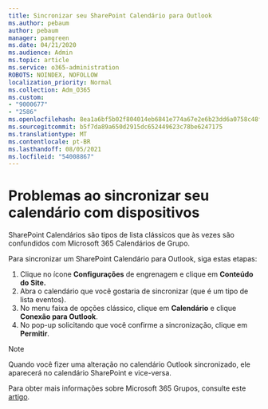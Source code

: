 ```yaml
---
title: Sincronizar seu SharePoint Calendário para Outlook
ms.author: pebaum
author: pebaum
manager: pamgreen
ms.date: 04/21/2020
ms.audience: Admin
ms.topic: article
ms.service: o365-administration
ROBOTS: NOINDEX, NOFOLLOW
localization_priority: Normal
ms.collection: Adm_O365
ms.custom:
- "9000677"
- "2586"
ms.openlocfilehash: 8ea1a6bf5b02f804014eb6841e774a67e2e6b23dd6a0758c48f05271644f1601
ms.sourcegitcommit: b5f7da89a650d2915dc652449623c78be6247175
ms.translationtype: MT
ms.contentlocale: pt-BR
ms.lasthandoff: 08/05/2021
ms.locfileid: "54008867"
---
```

# <a name="issues-synchronizing-your-calendar-to-devices"></a>Problemas ao sincronizar seu calendário com dispositivos

SharePoint Calendários são tipos de lista clássicos que às vezes são confundidos com Microsoft 365 Calendários de Grupo.

Para sincronizar um SharePoint Calendário para Outlook, siga estas etapas:

1. Clique no ícone **Configurações** de engrenagem e clique em **Conteúdo do Site.**
2. Abra o calendário que você gostaria de sincronizar (que é um tipo de lista eventos).
3. No menu faixa de opções clássico, clique em **Calendário** e clique **Conexão para Outlook**.
4. No pop-up solicitando que você confirme a sincronização, clique em **Permitir**.

>[!Note]
> Quando você fizer uma alteração no calendário Outlook sincronizado, ele aparecerá no calendário SharePoint e vice-versa.

Para obter mais informações sobre Microsoft 365 Grupos, consulte este [artigo](https://support.office.com/article/Learn-about-Office-365-groups-b565caa1-5c40-40ef-9915-60fdb2d97fa2).
